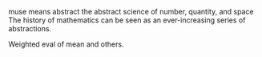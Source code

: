 muse means abstract
the abstract science of number, quantity, and space
The history of mathematics can be seen as an ever-increasing series of abstractions.


Weighted eval of mean and others.